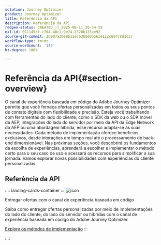 ```yaml
---
solution: Journey Optimizer
product: Journey Optimizer
title: Referência da API
description: Referência da API
redpen-status: CREATED_||_2025-08-11_20-54-39
exl-id: 0111453f-c704-40c1-9e74-2320b125ee92
source-git-commit: 2b907a3be8b11ac6308d0b563e122c88478d1d37
workflow-type: tm+mt
source-wordcount: '143'
ht-degree: 100%

---
```


# Referência da API{#section-overview}

O canal de experiência baseada em código do Adobe Journey Optimizer permite que você forneça ofertas personalizadas em todos os seus pontos de contato digitais com flexibilidade e precisão. Esteja você trabalhando com ferramentas do lado do cliente, como o SDK da web ou o SDK móvel da AEP, integrações do lado do servidor por meio da API da Edge Network da AEP ou uma abordagem híbrida, esse recurso adapta-se às suas necessidades. Cada método de implementação oferece benefícios exclusivos, desde interações em tempo real até o processamento de back-end dimensionável. Nas próximas seções, você descobrirá os fundamentos da escolha de experiências, aprenderá a escolher e implementar o método certo para o seu caso de uso e acessará os recursos para simplificar a sua jornada. Vamos explorar novas possibilidades com experiências do cliente personalizadas.

## Referência da API

:::: landing-cards-container
:::
![icon](https://cdn.experienceleague.adobe.com/icons/code-branch.svg)

Entregar ofertas com o canal de experiência baseada em código

Saiba como entregar ofertas personalizadas por meio de implementações do lado do cliente, do lado do servidor ou híbridas com o canal de experiência baseada em código do Adobe Journey Optimizer.

[Explore os métodos de implementação](../using/experience-decisioning/api-reference/deliver.md)
:::

::::
